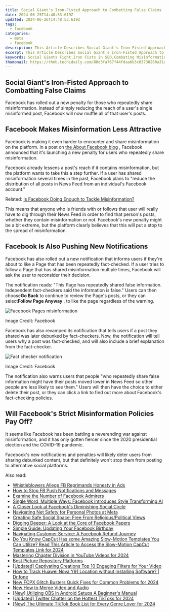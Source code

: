 ```yaml
---
title: Social Giant's Iron-Fisted Approach to Combatting False Claims
date: 2024-06-25T14:48:53.619Z
updated: 2024-06-26T14:48:53.619Z
tags:
  - facebook
categories:
  - meta
  - facebook
description: This Article Describes Social Giant's Iron-Fisted Approach to Combatting False Claims
excerpt: This Article Describes Social Giant's Iron-Fisted Approach to Combatting False Claims
keywords: Social Giants Fight,Iron Fists in SEO,Combating Misinformation,False Claim Strategies,SEO Enforcement Tactics,Digital Reputation Battle,Truth-Seeking Platforms
thumbnail: https://thmb.techidaily.com/80d3fa767f44fdaa6b3c03730260a31e590107858e011b7c1ceac58f39d7b6f4.jpg
---
```


## Social Giant's Iron-Fisted Approach to Combatting False Claims

 Facebook has rolled out a new penalty for those who repeatedly share misinformation. Instead of simply reducing the reach of a user's single misinformed post, Facebook will now muffle all of that user's posts.

## Facebook Makes Misinformation Less Attractive

 Facebook is making it even harder to encounter and share misinformation on the platform. In a post on [the About Facebook blog](https://about.fb.com/news/2021/05/taking-action-against-people-who-repeatedly-share-misinformation/) , Facebook announced that it's launching a new penalty for users who repeatedly share misinformation.

 Facebook already lessens a post's reach if it contains misinformation, but the platform wants to take this a step further. If a user has shared misinformation several times in the past, Facebook plans to "reduce the distribution of all posts in News Feed from an individual's Facebook account."

 Related: [Is Facebook Doing Enough to Tackle Misinformation?](https://www.makeuseof.com/is-facebook-doing-enough-misinformation/)

 This means that anyone who is friends with or follows that user will really have to dig through their News Feed in order to find that person's posts, whether they contain misinformation or not. Facebook's new penalty might be a bit extreme, but the platform clearly believes that this will put a stop to the spread of misinformation.

## Facebook Is Also Pushing New Notifications

 Facebook has also rolled out a new notification that informs users if they're about to like a Page that has been repeatedly fact-checked. If a user tries to follow a Page that has shared misinformation multiple times, Facebook will ask the user to reconsider their decision.

 The notification reads: "This Page has repeatedly shared false information. Independent fact-checkers said the information is false." Users can then choose**Go Back** to continue to review the Page's posts, or they can select**Follow Page Anyway** , to like the page regardless of the warning.

![Facebook Pages misinformation](https://static1.makeuseofimages.com/wordpress/wp-content/uploads/2021/05/facebook-misinformation-pages.png)

 Image Credit: Facebook

 Facebook has also revamped its notification that tells users if a post they shared was later debunked by fact-checkers. Now, the notification will tell users why a post was fact-checked, and will also include a brief explanation from the fact-checker.

![Fact checker notification](https://static1.makeuseofimages.com/wordpress/wp-content/uploads/2021/05/fact-checker-notification.jpg)

 Image Credit: Facebook

 The notification also warns users that people "who repeatedly share false information might have their posts moved lower in News Feed so other people are less likely to see them." Users will then have the choice to either delete their post, or they can click a link to find out more about Facebook's fact-checking policies.

## Will Facebook's Strict Misinformation Policies Pay Off?

 It seems like Facebook has been battling a neverending war against misinformation, and it has only gotten fiercer since the 2020 presidential election and the COVID-19 pandemic.

 Facebook's new notifications and penalties will likely deter users from sharing debunked content, but that definitely won't stop them from posting to alternative social platforms.


<ins class="adsbygoogle"
     style="display:block"
     data-ad-format="autorelaxed"
     data-ad-client="ca-pub-7571918770474297"
     data-ad-slot="1223367746"></ins>



<ins class="adsbygoogle"
     style="display:block"
     data-ad-client="ca-pub-7571918770474297"
     data-ad-slot="8358498916"
     data-ad-format="auto"
     data-full-width-responsive="true"></ins>

<span class="atpl-alsoreadstyle">Also read:</span>
<div><ul>
<li><a href="https://facebook.techidaily.com/whistleblowers-allege-fb-reprimands-honesty-in-ads/"><u>Whistleblowers Allege FB Reprimands Honesty in Ads</u></a></li>
<li><a href="https://facebook.techidaily.com/how-to-stop-fb-push-notifications-and-messages/"><u>How to Stop FB Push Notifications and Messages</u></a></li>
<li><a href="https://facebook.techidaily.com/examine-the-number-of-facebook-admirers/"><u>Examine the Number of Facebook Admirers</u></a></li>
<li><a href="https://facebook.techidaily.com/single-word-multiple-ways-facebook-introduces-style-transforming-ai/"><u>Single Word, Multiple Ways: Facebook Introduces Style Transforming AI</u></a></li>
<li><a href="https://facebook.techidaily.com/a-closer-look-at-facebooks-diminishing-social-circle/"><u>A Closer Look at Facebook's Diminishing Social Circle</u></a></li>
<li><a href="https://facebook.techidaily.com/navigating-net-safety-for-personal-photos-at-meta/"><u>Navigating Net Safety for Personal Photos at Meta</u></a></li>
<li><a href="https://facebook.techidaily.com/creating-safe-social-space-free-from-religiouspolitical-views/"><u>Creating Safe Social Space: Free From Religious/Political Views</u></a></li>
<li><a href="https://facebook.techidaily.com/digging-deeper-a-look-at-the-core-of-facebook-papers/"><u>Digging Deeper: A Look at the Core of Facebook Papers</u></a></li>
<li><a href="https://facebook.techidaily.com/simple-guide-updating-your-facebook-birthday/"><u>Simple Guide: Updating Your Facebook Birthday</u></a></li>
<li><a href="https://facebook.techidaily.com/navigating-customer-service-a-facebook-refund-journey/"><u>Navigating Customer Service: A Facebook Refund Journey</u></a></li>
<li><a href="https://ai-video-editing.techidaily.com/do-you-know-capcut-has-some-amazing-slow-motion-templates-you-can-utilize-read-this-article-to-access-the-slow-motion-capcut-templates-link-for-2024/"><u>Do You Know CapCut Has some Amazing Slow-Motion Templates You Can Utilize? Read This Article to Access the Slow-Motion CapCut Templates Link for 2024</u></a></li>
<li><a href="https://youtube-help.techidaily.com/mastering-chapter-division-in-youtube-videos-for-2024/"><u>Mastering Chapter Division in YouTube Videos for 2024</u></a></li>
<li><a href="https://extra-resources.techidaily.com/best-picture-repository-platforms/"><u>Best Picture Repository Platforms</u></a></li>
<li><a href="https://tiktok-video-recordings.techidaily.com/updated-captivating-creations-top-10-engaging-filters-for-your-video/"><u>[Updated] Captivating Creations  Top 10 Engaging Filters for Your Video</u></a></li>
<li><a href="https://android-location-track.techidaily.com/how-to-track-huawei-nova-y91-location-without-installing-software-drfone-by-drfone-virtual-android/"><u>How to Track Huawei Nova Y91 Location without Installing Software? | Dr.fone</u></a></li>
<li><a href="https://ai-driven-video-production.techidaily.com/new-fcpx-glitch-busters-quick-fixes-for-common-problems-for-2024/"><u>New FCPX Glitch Busters Quick Fixes for Common Problems for 2024</u></a></li>
<li><a href="https://voice-adjusting.techidaily.com/new-how-to-merge-video-and-audio/"><u>New How to Merge Video and Audio</u></a></li>
<li><a href="https://on-screen-recording.techidaily.com/new-utilizing-obs-in-android-setups-a-beginners-manual/"><u>[New] Utilizing OBS in Android Setups  A Beginner's Manual</u></a></li>
<li><a href="https://twitter-videos.techidaily.com/updated-twitter-chatter-on-the-hottest-tiktoks-for-2024/"><u>[Updated] Twitter Chatter on the Hottest TikToks for 2024</u></a></li>
<li><a href="https://tiktok-videos.techidaily.com/new-the-ultimate-tiktok-book-list-for-every-genre-lover-for-2024/"><u>[New] The Ultimate TikTok Book List for Every Genre Lover for 2024</u></a></li>
</ul></div>
